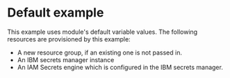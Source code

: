 # Default example

This example uses module's default variable values. The following resources are provisioned by this example:
- A new resource group, if an existing one is not passed in.
- An IBM secrets manager instance
- An IAM Secrets engine which is configured in the IBM secrets manager.
